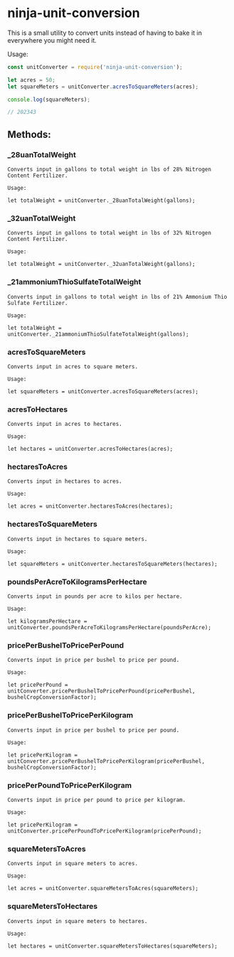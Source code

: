 # ninja-unit-conversion

This is a small utility to convert units instead of having to bake it in everywhere you might need it.

Usage:

```javascript
const unitConverter = require('ninja-unit-conversion');

let acres = 50;
let squareMeters = unitConverter.acresToSquareMeters(acres);

console.log(squareMeters);

// 202343
```

## Methods:

### _28uanTotalWeight
```
Converts input in gallons to total weight in lbs of 28% Nitrogen Content Fertilizer. 

Usage:

let totalWeight = unitConverter._28uanTotalWeight(gallons);
```
### _32uanTotalWeight 
```
Converts input in gallons to total weight in lbs of 32% Nitrogen Content Fertilizer. 

Usage:

let totalWeight = unitConverter._32uanTotalWeight(gallons);
```
### _21ammoniumThioSulfateTotalWeight 
```
Converts input in gallons to total weight in lbs of 21% Ammonium Thio Sulfate Fertilizer. 

Usage:

let totalWeight = unitConverter._21ammoniumThioSulfateTotalWeight(gallons);
```
### acresToSquareMeters 
```
Converts input in acres to square meters.

Usage:

let squareMeters = unitConverter.acresToSquareMeters(acres);
```
### acresToHectares
```
Converts input in acres to hectares.

Usage:

let hectares = unitConverter.acresToHectares(acres);
```
### hectaresToAcres 
```
Converts input in hectares to acres.

Usage:

let acres = unitConverter.hectaresToAcres(hectares);
```
### hectaresToSquareMeters 
```
Converts input in hectares to square meters.

Usage:

let squareMeters = unitConverter.hectaresToSquareMeters(hectares);
```
### poundsPerAcreToKilogramsPerHectare 
```
Converts input in pounds per acre to kilos per hectare.

Usage:

let kilogramsPerHectare = unitConverter.poundsPerAcreToKilogramsPerHectare(poundsPerAcre);
```
### pricePerBushelToPricePerPound
```
Converts input in price per bushel to price per pound.

Usage:

let pricePerPound = unitConverter.pricePerBushelToPricePerPound(pricePerBushel, bushelCropConversionFactor);
```
### pricePerBushelToPricePerKilogram
```
Converts input in price per bushel to price per pound.

Usage:

let pricePerKilogram = unitConverter.pricePerBushelToPricePerKilogram(pricePerBushel, bushelCropConversionFactor);
```
### pricePerPoundToPricePerKilogram 
```
Converts input in price per pound to price per kilogram.

Usage:

let pricePerKilogram = unitConverter.pricePerPoundToPricePerKilogram(pricePerPound);
```
### squareMetersToAcres 
```
Converts input in square meters to acres.
 
Usage:

let acres = unitConverter.squareMetersToAcres(squareMeters);
```
### squareMetersToHectares 
```
Converts input in square meters to hectares.
 
Usage:

let hectares = unitConverter.squareMetersToHectares(squareMeters);
```